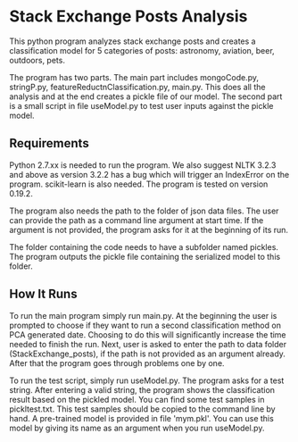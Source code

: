 # Stack Exchange Posts Analysis 

This python program analyzes stack exchange posts and creates a classification model for 5 categories of posts: astronomy, aviation, beer, outdoors, pets.

The program has two parts. The main part includes mongoCode.py, stringP.py, featureReductnClassification.py, main.py. This does all the analysis and at the end creates a pickle file of our model. The second part is a small script in file useModel.py to test user inputs against the pickle model.  
 
## Requirements

Python 2.7.xx is needed to run the program. We also suggest NLTK 3.2.3 and above as version 3.2.2 has a bug which will trigger an IndexError on the program. scikit-learn is also needed. The program is tested on version 0.19.2.

The program also needs the path to the folder of json data files. The user can provide the path as a command line argument at start time. If the argument is not provided, the program asks for it at the beginning of its run. 

The folder containing the code needs to have a subfolder named pickles. The program outputs the pickle file containing the serialized model to this folder.

 
## How It Runs

To run the main program simply run main.py. At the beginning the user is prompted to choose if they want to run a second classification method on PCA generated date. Choosing to do this will significantly increase the time needed to finish the run. Next, user is asked to enter the path to data folder (StackExchange_posts), if the path is not provided as an argument already. After that the program goes through problems one by one.

To run the test script, simply run useModel.py. The program asks for a test string. After entering a valid string, the program shows the classification result based on the pickled model. You can find some test samples in pickltest.txt. This test samples should be copied to the command line by hand. A pre-trained model is provided in file
'mym.pkl'. You can use this model by giving its name as an argument when you run useModel.py.

